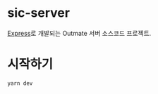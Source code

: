 # sic-server

[Express](https://expressjs.com/ko/)로 개발되는 Outmate 서버 소스코드 프로젝트.


# 시작하기
```sh
yarn dev
```